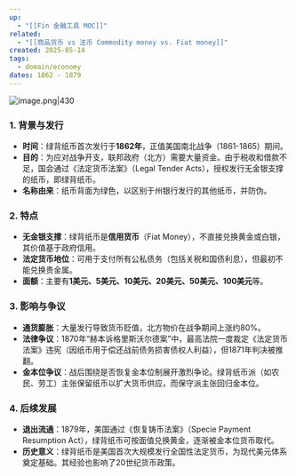 ```yaml
---
up:
  - "[[Fin 金融工具 MOC]]"
related:
  - "[[商品货币 vs 法币 Commodity money vs. Fiat money]]"
created: 2025-05-14
tags:
  - domain/economy
dates: 1862 - 1879
---
```



![image.png|430](https://s1.vika.cn/space/2025/05/14/ba82475d6a0d46c29956775b5ee838ca)

### **1. 背景与发行**

- **时间**：绿背纸币首次发行于**1862年**，正值美国南北战争（1861-1865）期间。
- **目的**：为应对战争开支，联邦政府（北方）需要大量资金。由于税收和借款不足，国会通过《法定货币法案》（Legal Tender Acts），授权发行无金银支撑的纸币，即绿背纸币。
- **名称由来**：纸币背面为绿色，以区别于州银行发行的其他纸币，并防伪。


### **2. 特点**

- **无金银支撑**：绿背纸币是**信用货币**（Fiat Money），不直接兑换黄金或白银，其价值基于政府信用。
- **法定货币地位**：可用于支付所有公私债务（包括关税和国债利息），但最初不能兑换贵金属。
- **面额**：主要有**1美元、5美元、10美元、20美元、50美元、100美元**等。

### **3. 影响与争议**

- **通货膨胀**：大量发行导致货币贬值，北方物价在战争期间上涨约80%。
- **法律争议**：1870年“赫本诉格里斯沃尔德案”中，最高法院一度裁定《法定货币法案》违宪（因纸币用于偿还战前债务损害债权人利益），但1871年判决被推翻。
- **金本位争议**：战后围绕是否恢复金本位制展开激烈争论。绿背纸币派（如农民、劳工）主张保留纸币以扩大货币供应，而保守派主张回归金本位。

### **4. 后续发展**

- **退出流通**：1879年，美国通过《恢复铸币法案》（Specie Payment Resumption Act），绿背纸币可按面值兑换黄金，逐渐被金本位货币取代。
- **历史意义**：绿背纸币是美国首次大规模发行全国性法定货币，为现代美元体系奠定基础。其经验也影响了20世纪货币政策。